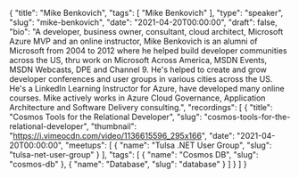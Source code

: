 {
  "title": "Mike Benkovich",
  "tags": [
    "Mike Benkovich"
  ],
  "type": "speaker",
  "slug": "mike-benkovich",
  "date": "2021-04-20T00:00:00",
  "draft": false,
  "bio": "A developer, business owner, consultant, cloud architect, Microsoft Azure MVP and an online instructor, Mike Benkovich is an alumni of Microsoft from 2004 to 2012 where he helped build developer communities across the US, thru work on Microsoft Across America, MSDN Events, MSDN Webcasts, DPE and Channel 9. He's helped to create and grow developer conferences and user groups in various cities across the US. He's a LinkedIn Learning Instructor for Azure, have developed many online courses. Mike actively works in Azure Cloud Governance, Application Architecture and Software Delivery consulting.",
  "recordings": [
    {
      "title": "Cosmos Tools for the Relational Developer",
      "slug": "cosmos-tools-for-the-relational-developer",
      "thumbnail": "https://i.vimeocdn.com/video/1136615596_295x166",
      "date": "2021-04-20T00:00:00",
      "meetups": [
        {
          "name": "Tulsa .NET User Group",
          "slug": "tulsa-net-user-group"
        }
      ],
      "tags": [
        {
          "name": "Cosmos DB",
          "slug": "cosmos-db"
        },
        {
          "name": "Database",
          "slug": "database"
        }
      ]
    }
  ]
}